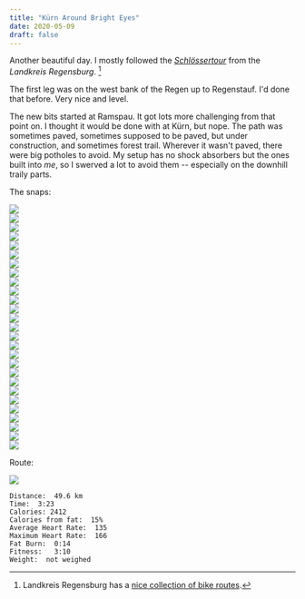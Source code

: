 ```yaml
---
title: "Kürn Around Bright Eyes"
date: 2020-05-09
draft: false
---
```

Another beautiful day.  I mostly followed the [*Schlössertour*](https://www.landkreis-regensburg.de/freizeit-tourismus/radeln/nicht-beschilderte-touren/#/de/landkreis-regensburg/default/detail/Tour/t_100081303/schloessertour-radtour) from the *Landkreis Regensburg*.  [^1]

The first leg was on the west bank of the Regen up to Regenstauf.  I'd done that before.  Very nice and level.

The new bits started at Ramspau.  It got lots more challenging from that point on.  I thought it would be done with at Kürn, but nope.  The path was sometimes paved, sometimes supposed to be paved, but under construction, and sometimes forest trail.  Wherever it wasn't paved, there were big potholes to avoid.  My setup has no shock absorbers but the ones built into *me*, so I swerved a lot to avoid them -- especially on the downhill traily parts.


The snaps:

![](/IMG_20200509_094954091_HDR_s.jpg)  
![](/IMG_20200509_100211305_s.jpg)  
![](/IMG_20200509_100413259_s.jpg)  
![](/IMG_20200509_100522876_s.jpg)  
![](/IMG_20200509_100544070_s.jpg)  
![](/IMG_20200509_101808572_s.jpg)  
![](/IMG_20200509_101836048_HDR_s.jpg)  
![](/IMG_20200509_101852938_s.jpg)  
![](/IMG_20200509_101859002_s.jpg)  
![](/IMG_20200509_102327882_s.jpg)  
![](/IMG_20200509_102816777_s.jpg)  
![](/IMG_20200509_102847957_s.jpg)  
![](/IMG_20200509_103112043_s.jpg)  
![](/IMG_20200509_103139274_s.jpg)  
![](/IMG_20200509_103200517_s.jpg)  
![](/IMG_20200509_103308285_s.jpg)  
![](/IMG_20200509_103347814_s.jpg)  
![](/IMG_20200509_111658240_BURST001_s.jpg)  
![](/IMG_20200509_111721571_s.jpg)  
![](/IMG_20200509_112341692_s.jpg)  
![](/IMG_20200509_112351221_s.jpg)  
![](/IMG_20200509_113049712_s.jpg)  
![](/IMG_20200509_114411724_s.jpg)  
![](/IMG_20200509_114607327_s.jpg)  
![](/IMG_20200509_115016048_HDR_s.jpg)  
![](/IMG_20200509_115800970_s.jpg)  
![](/IMG_20200509_120006841_s.jpg)  

Route:

[![](/20200509.jpg)](/20200509.jpg)  

```
Distance:  49.6 km
Time:  3:23
Calories: 2412
Calories from fat:  15%
Average Heart Rate:  135
Maximum Heart Rate:  166
Fat Burn:  0:14
Fitness:   3:10 
Weight:  not weighed
```

[^1]:  Landkreis Regensburg has a [nice collection of bike routes](https://www.landkreis-regensburg.de/freizeit-tourismus/radeln/). 

